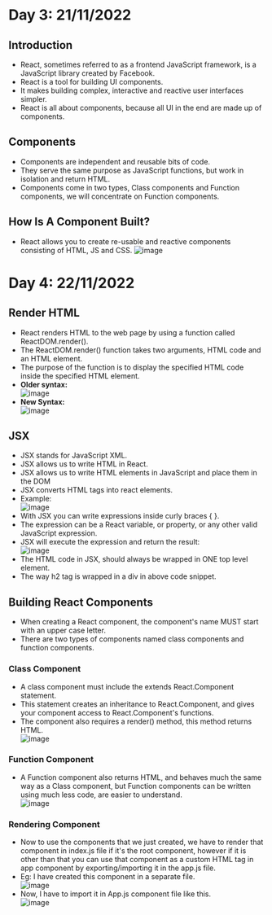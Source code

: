 # Day 3: 21/11/2022 
## Introduction 
- React, sometimes referred to as a frontend JavaScript framework, is a JavaScript library created by Facebook.
- React is a tool for building UI components.
- It makes building complex, interactive and reactive user interfaces simpler.
- React is all about components, because all UI in the end are made up of components. 
## Components
- Components are independent and reusable bits of code. 
- They serve the same purpose as JavaScript functions, but work in isolation and return HTML.
- Components come in two types, Class components and Function components, we will concentrate on Function components.
## How Is A Component Built?
- React allows you to create re-usable and reactive components consisting of HTML, JS and CSS.
![image](https://user-images.githubusercontent.com/88162824/203122222-44df8ad9-981e-4596-86be-604dbd2af75e.png)
# Day 4: 22/11/2022 
## Render HTML
- React renders HTML to the web page by using a function called ReactDOM.render().
- The ReactDOM.render() function takes two arguments, HTML code and an HTML element.
- The purpose of the function is to display the specified HTML code inside the specified HTML element. 
- **Older syntax:** <br>
![image](https://user-images.githubusercontent.com/88162824/203288093-139fd50f-76e8-46d1-9024-8cb3fc44d968.png) <br>
- **New Syntax:** <br>
![image](https://user-images.githubusercontent.com/88162824/203295315-af18c953-2b97-4a14-bb16-a174c8193c6a.png)
## JSX
- JSX stands for JavaScript XML.
- JSX allows us to write HTML in React.
- JSX allows us to write HTML elements in JavaScript and place them in the DOM 
- JSX converts HTML tags into react elements.
- Example: <br>
![image](https://user-images.githubusercontent.com/88162824/203288866-e909f187-cd45-4e2d-8796-bcd53b6c6eef.png)
- With JSX you can write expressions inside curly braces { }.
- The expression can be a React variable, or property, or any other valid JavaScript expression. 
- JSX will execute the expression and return the result: <br>
![image](https://user-images.githubusercontent.com/88162824/203288992-4b8a8133-afb7-4047-af03-1ed46471ae74.png)
- The HTML code in JSX, should always be wrapped in ONE top level element.
- The way h2 tag is wrapped in a div in above code snippet.
## Building React Components 
- When creating a React component, the component's name MUST start with an upper case letter.
- There are two types of components named class components and function components. 
### Class Component 
- A class component must include the extends React.Component statement. 
- This statement creates an inheritance to React.Component, and gives your component access to React.Component's functions.
- The component also requires a render() method, this method returns HTML. <br>
![image](https://user-images.githubusercontent.com/88162824/203308128-76103033-4e89-4665-bca1-94afb8b48358.png)
### Function Component 
- A Function component also returns HTML, and behaves much the same way as a Class component, but Function components can be written using much less code, are easier to understand. <br>
![image](https://user-images.githubusercontent.com/88162824/203308289-9eb39d4f-65b1-4108-86d8-128c038832b5.png)
### Rendering Component 
- Now to use the components that we just created, we have to render that component in index.js file if it's the root component, however if it is other than that you can use that component as a custom HTML tag in app component by exporting/importing it in the app.js file. 
- Eg: I have created this component in a separate file. <br>
![image](https://user-images.githubusercontent.com/88162824/203310660-aedda14a-1f9b-410f-88e4-c5b1dac1548f.png) <br>
- Now, I have to import it in App.js component file like this. <br>
![image](https://user-images.githubusercontent.com/88162824/203311022-638b4f31-f652-4016-8433-bf288726f55f.png)


